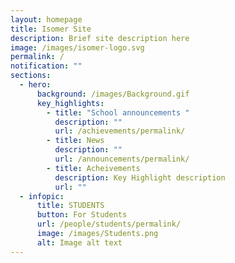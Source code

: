 ```yaml
---
layout: homepage
title: Isomer Site
description: Brief site description here
image: /images/isomer-logo.svg
permalink: /
notification: ""
sections:
  - hero:
      background: /images/Background.gif
      key_highlights:
        - title: "School announcements "
          description: ""
          url: /achievements/permalink/
        - title: News
          description: ""
          url: /announcements/permalink/
        - title: Acheivements
          description: Key Highlight description
          url: ""
  - infopic:
      title: STUDENTS
      button: For Students
      url: /people/students/permalink/
      image: /images/Students.png
      alt: Image alt text
---
```

